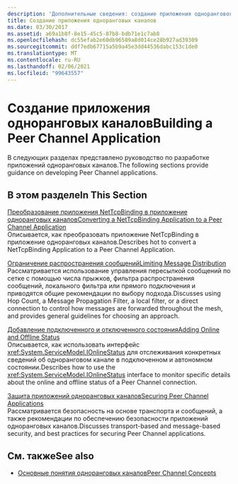 ```yaml
---
description: 'Дополнительные сведения: создание приложения однорангового канала'
title: Создание приложения одноранговых каналов
ms.date: 03/30/2017
ms.assetid: a69a1b8f-8e15-45c5-87b8-bdb71e1c7ab8
ms.openlocfilehash: dc55efab2e60db96589a8d014ce28b927ad39309
ms.sourcegitcommit: ddf7edb67715a5b9a45e3dd44536dabc153c1de0
ms.translationtype: MT
ms.contentlocale: ru-RU
ms.lasthandoff: 02/06/2021
ms.locfileid: "99643557"
---
```

# <a name="building-a-peer-channel-application"></a><span data-ttu-id="316dd-103">Создание приложения одноранговых каналов</span><span class="sxs-lookup"><span data-stu-id="316dd-103">Building a Peer Channel Application</span></span>

<span data-ttu-id="316dd-104">В следующих разделах представлено руководство по разработке приложений одноранговых каналов.</span><span class="sxs-lookup"><span data-stu-id="316dd-104">The following sections provide guidance on developing Peer Channel applications.</span></span>  
  
## <a name="in-this-section"></a><span data-ttu-id="316dd-105">В этом разделе</span><span class="sxs-lookup"><span data-stu-id="316dd-105">In This Section</span></span>  

 [<span data-ttu-id="316dd-106">Преобразование приложения NetTcpBinding в приложение одноранговых каналов</span><span class="sxs-lookup"><span data-stu-id="316dd-106">Converting a NetTcpBinding Application to a Peer Channel Application</span></span>](converting-a-nettcpbinding-application-to-a-peer-channel-application.md)  
 <span data-ttu-id="316dd-107">Описывается, как преобразовать приложение NetTcpBinding в приложение одноранговых каналов.</span><span class="sxs-lookup"><span data-stu-id="316dd-107">Describes hot to convert a NetTcpBinding Application to a Peer Channel Application.</span></span>  
  
 [<span data-ttu-id="316dd-108">Ограничение распространения сообщений</span><span class="sxs-lookup"><span data-stu-id="316dd-108">Limiting Message Distribution</span></span>](limiting-message-distribution.md)  
 <span data-ttu-id="316dd-109">Рассматривается использование управления пересылкой сообщений по сетке с помощью числа прыжков, фильтра распространения сообщений, локального фильтра или прямого подключения и приводятся общие рекомендации по выбору подхода.</span><span class="sxs-lookup"><span data-stu-id="316dd-109">Discusses using Hop Count, a Message Propagation Filter, a local filter, or a direct connection to control how messages are forwarded throughout the mesh, and provides general guidelines for choosing an approach.</span></span>  
  
 [<span data-ttu-id="316dd-110">Добавление подключенного и отключенного состояния</span><span class="sxs-lookup"><span data-stu-id="316dd-110">Adding Online and Offline Status</span></span>](adding-online-and-offline-status.md)  
 <span data-ttu-id="316dd-111">Описывается, как использовать интерфейс <xref:System.ServiceModel.IOnlineStatus> для отслеживания конкретных сведений об одноранговом канале в подключенном и автономном состоянии.</span><span class="sxs-lookup"><span data-stu-id="316dd-111">Describes how to use the <xref:System.ServiceModel.IOnlineStatus> interface to monitor specific details about the online and offline status of a Peer Channel connection.</span></span>  
  
 [<span data-ttu-id="316dd-112">Защита приложений одноранговых каналов</span><span class="sxs-lookup"><span data-stu-id="316dd-112">Securing Peer Channel Applications</span></span>](securing-peer-channel-applications.md)  
 <span data-ttu-id="316dd-113">Рассматривается безопасность на основе транспорта и сообщений, а также рекомендации по обеспечению безопасности приложений одноранговых каналов.</span><span class="sxs-lookup"><span data-stu-id="316dd-113">Discusses transport-based and message-based security, and best practices for securing Peer Channel applications.</span></span>  
  
## <a name="see-also"></a><span data-ttu-id="316dd-114">См. также</span><span class="sxs-lookup"><span data-stu-id="316dd-114">See also</span></span>

- [<span data-ttu-id="316dd-115">Основные понятия одноранговых каналов</span><span class="sxs-lookup"><span data-stu-id="316dd-115">Peer Channel Concepts</span></span>](peer-channel-concepts.md)
